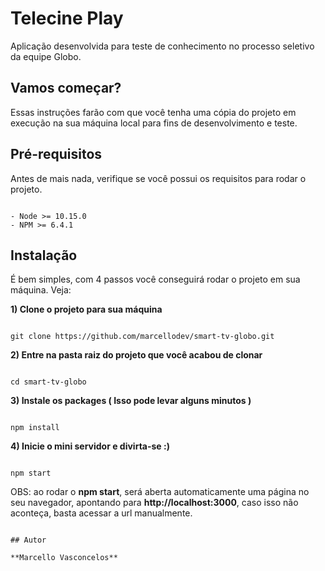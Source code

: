 # Telecine Play

Aplicação desenvolvida para teste de conhecimento no processo seletivo da equipe Globo.


## Vamos começar?

Essas instruções farão com que você tenha uma cópia do projeto em execução na sua máquina local para fins de desenvolvimento e teste.

## Pré-requisitos

Antes de mais nada, verifique se você possui os requisitos para rodar o projeto.

```

- Node >= 10.15.0
- NPM >= 6.4.1

```

## Instalação

É bem simples, com 4 passos você conseguirá rodar o projeto em sua máquina. Veja:

**1) Clone o projeto para sua máquina**

```

git clone https://github.com/marcellodev/smart-tv-globo.git

```

**2) Entre na pasta raiz do projeto que você acabou de clonar**

```

cd smart-tv-globo

```

**3) Instale os packages ( Isso pode levar alguns minutos )**

```

npm install

```

**4) Inicie o mini servidor e divirta-se :)**

```

npm start

```

OBS: ao rodar o **npm start**, será aberta automaticamente uma página no seu navegador, apontando para **http://localhost:3000**, caso isso não aconteça, basta acessar a url manualmente.


```

## Autor

**Marcello Vasconcelos** 

